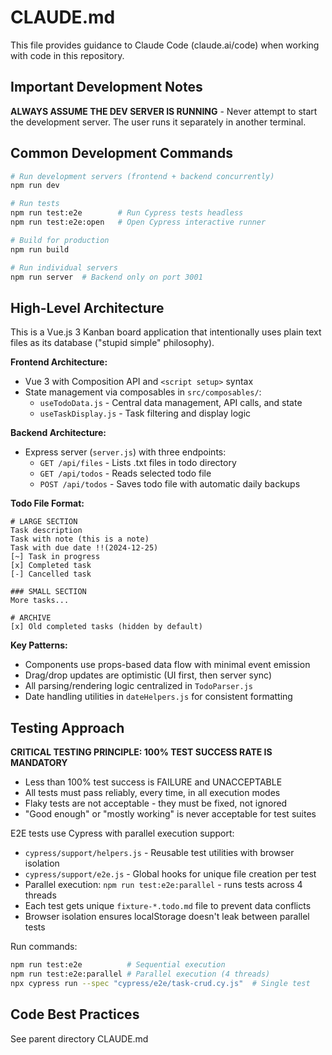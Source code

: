 # CLAUDE.md

This file provides guidance to Claude Code (claude.ai/code) when working with code in this repository.

## Important Development Notes

**ALWAYS ASSUME THE DEV SERVER IS RUNNING** - Never attempt to start the development server. The user runs it separately in another terminal.

## Common Development Commands

```bash
# Run development servers (frontend + backend concurrently)
npm run dev

# Run tests
npm run test:e2e        # Run Cypress tests headless
npm run test:e2e:open   # Open Cypress interactive runner

# Build for production
npm run build

# Run individual servers
npm run server  # Backend only on port 3001
```

## High-Level Architecture

This is a Vue.js 3 Kanban board application that intentionally uses plain text files as its database ("stupid simple" philosophy).

**Frontend Architecture:**
- Vue 3 with Composition API and `<script setup>` syntax
- State management via composables in `src/composables/`:
  - `useTodoData.js` - Central data management, API calls, and state
  - `useTaskDisplay.js` - Task filtering and display logic

**Backend Architecture:**
- Express server (`server.js`) with three endpoints:
  - `GET /api/files` - Lists .txt files in todo directory
  - `GET /api/todos` - Reads selected todo file
  - `POST /api/todos` - Saves todo file with automatic daily backups

**Todo File Format:**
```
# LARGE SECTION
Task description
Task with note (this is a note)
Task with due date !!(2024-12-25)
[~] Task in progress
[x] Completed task
[-] Cancelled task

### SMALL SECTION
More tasks...

# ARCHIVE
[x] Old completed tasks (hidden by default)
```

**Key Patterns:**
- Components use props-based data flow with minimal event emission
- Drag/drop updates are optimistic (UI first, then server sync)
- All parsing/rendering logic centralized in `TodoParser.js`
- Date handling utilities in `dateHelpers.js` for consistent formatting

## Testing Approach

**CRITICAL TESTING PRINCIPLE: 100% TEST SUCCESS RATE IS MANDATORY**
- Less than 100% test success is FAILURE and UNACCEPTABLE
- All tests must pass reliably, every time, in all execution modes
- Flaky tests are not acceptable - they must be fixed, not ignored
- "Good enough" or "mostly working" is never acceptable for test suites

E2E tests use Cypress with parallel execution support:
- `cypress/support/helpers.js` - Reusable test utilities with browser isolation
- `cypress/support/e2e.js` - Global hooks for unique file creation per test
- Parallel execution: `npm run test:e2e:parallel` - runs tests across 4 threads
- Each test gets unique `fixture-*.todo.md` file to prevent data conflicts
- Browser isolation ensures localStorage doesn't leak between parallel tests

Run commands:
```bash
npm run test:e2e          # Sequential execution
npm run test:e2e:parallel # Parallel execution (4 threads)
npx cypress run --spec "cypress/e2e/task-crud.cy.js"  # Single test
```

## Code Best Practices
See parent directory CLAUDE.md
